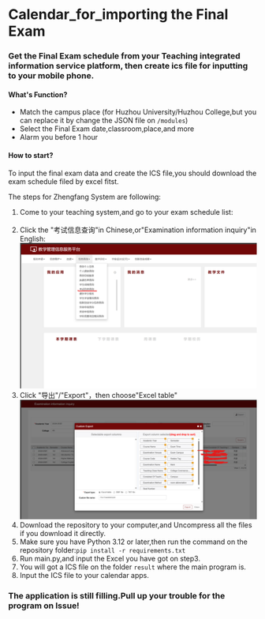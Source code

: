 # Calendar_for_importing the Final Exam

### Get the Final Exam schedule from your Teaching integrated information service platform, then create ics file for inputting to your mobile phone.

#### What's Function?

- Match the campus place (for Huzhou University/Huzhou College,but you can replace it by change the JSON file on <code>/modules</code>)
- Select the Final Exam date,classroom,place,and more
- Alarm you before 1 hour

#### How to start?

To input the final exam data and create the ICS file,you should download the exam schedule filed by excel fitst.

The steps for Zhengfang System are following:

<ol>
    <li> Come to your teaching system,and go to your exam schedule list:</li>
    <br>
    <li> Click the "考试信息查询"in Chinese,or"Examination information inquiry"in English:</li>
    <img src='../manual_imgs/1.png'></img>
    <li> Click "导出"/"Export"，then choose"Excel table"</li>
    <img src='../manual_imgs/2.png'></img>
    <li> Download the repository to your computer,and Uncompress all the files if you download it directly.</li>
    <li> Make sure you have Python 3.12 or later,then run the command on the repository folder:<code>pip install -r requirements.txt</code></li>
    <li> Run main.py,and input the Excel you have got on step3.</li>
    <li> You will got a ICS file on the folder <code>result</code> where the main program is.</li>
    <li> Input the ICS file to your calendar apps.
</ol>

### The application is still filling.Pull up your trouble for the program on Issue!

